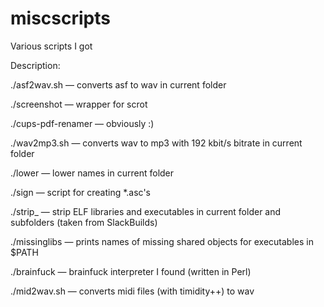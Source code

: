 miscscripts
===========

Various scripts I got

Description:

./asf2wav.sh — converts asf to wav in current folder

./screenshot — wrapper for scrot

./cups-pdf-renamer — obviously :)

./wav2mp3.sh — converts wav to mp3 with 192 kbit/s bitrate in current folder

./lower — lower names in current folder

./sign — script for creating *.asc's

./strip_ — strip ELF libraries and executables in current folder and subfolders (taken from SlackBuilds)

./missinglibs — prints names of missing shared objects for executables in $PATH

./brainfuck — brainfuck interpreter I found (written in Perl)

./mid2wav.sh — converts midi files (with timidity++) to wav
